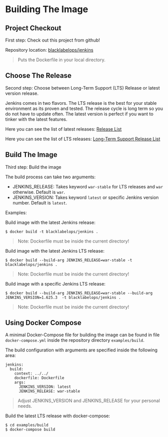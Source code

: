 # Building The Image

## Project Checkout

First step: Check out this project from github!

Repository location: [blacklabelops/jenkins](https://github.com/blacklabelops/jenkins)

> Puts the Dockerfile in  your local directory.

## Choose The Release

Second step: Choose between Long-Term Support (LTS) Release or latest version release.

Jenkins comes in two flavors. The LTS release is the best for your stable environment as its proven and tested. The release cycle is long term so you do not have to update often. The latest version is perfect if you want to tinker with the latest features.

Here you can see the list of latest releases: [Release List](http://mirrors.jenkins-ci.org/war/)

Here you can see the list of LTS releases: [Long-Term Support Release List](http://mirrors.jenkins-ci.org/war-stable/)

## Build The Image

Third step: Build the image

The build process can take two arguments:

* JENKINS_RELEASE: Takes keyword `war-stable` for LTS releases and `war` otherwise. Default is `war`.
* JENKINS_VERSION: Takes keyword `latest` or specific Jenkins version number. Default is `latest`.

Examples:

Build image with the latest Jenkins release:

~~~~
$ docker build -t blacklabelops/jenkins .
~~~~

> Note: Dockerfile must be inside the current directory!

Build image with the latest Jenkins LTS release:

~~~~
$ docker build --build-arg JENKINS_RELEASE=war-stable -t blacklabelops/jenkins .
~~~~

> Note: Dockerfile must be inside the current directory!

Build image with a specific Jenkins LTS release:

~~~~
$ docker build --build-arg JENKINS_RELEASE=war-stable --build-arg JENKINS_VERSION=1.625.3  -t blacklabelops/jenkins .
~~~~

> Note: Dockerfile must be inside the current directory!

## Using Docker Compose

A minimal Docker-Compose file for building the image can be found in file `docker-compose.yml` inside the repository directory `examples/build`.

The build configuration with arguments are specified inside the following area:

~~~~
jenkins:
  build:
    context: ../../
    dockerfile: Dockerfile
    args:
      JENKINS_VERSION: latest
      JENKINS_RELEASE: war-stable
~~~~

> Adjust JENKINS_VERSION and JENKINS_RELEASE for your personal needs.

Build the latest LTS release with docker-compose:

~~~~
$ cd examples/build
$ docker-compose build
~~~~
